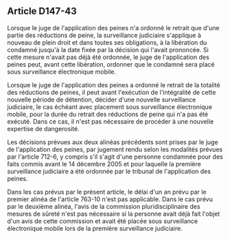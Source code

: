 Article D147-43
----
Lorsque le juge de l'application des peines n'a ordonné le retrait que d'une
partie des réductions de peine, la surveillance judiciaire s'applique à nouveau
de plein droit et dans toutes ses obligations, à la libération du condamné
jusqu'à la date fixée par la décision qui l'avait prononcée. Si cette mesure
n'avait pas déjà été ordonnée, le juge de l'application des peines peut, avant
cette libération, ordonner que le condamné sera placé sous surveillance
électronique mobile.

Lorsque le juge de l'application des peines a ordonné le retrait de la totalité
des réductions de peines, il peut avant l'exécution de l'intégralité de cette
nouvelle période de détention, décider d'une nouvelle surveillance judiciaire,
le cas échéant avec placement sous surveillance électronique mobile, pour la
durée du retrait des réductions de peine qui n'a pas été exécuté. Dans ce cas,
il n'est pas nécessaire de procéder à une nouvelle expertise de dangerosité.

Les décisions prévues aux deux alinéas précédents sont prises par le juge de
l'application des peines, par jugement rendu selon les modalités prévues par
l'article 712-6, y compris s'il s'agit d'une personne condamnée pour des faits
commis avant le 14 décembre 2005 et pour laquelle la première surveillance
judiciaire a été ordonnée par le tribunal de l'application des peines.

Dans les cas prévus par le présent article, le délai d'un an prévu par le
premier alinéa de l'article 763-10 n'est pas applicable. Dans le cas prévu par
le deuxième alinéa, l'avis de la commission pluridisciplinaire des mesures de
sûreté n'est pas nécessaire si la personne avait déjà fait l'objet d'un avis de
cette commission et avait été placée sous surveillance électronique mobile lors
de la première surveillance judiciaire.
